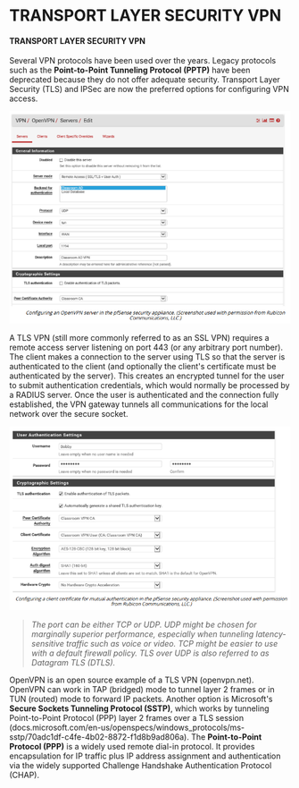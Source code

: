 # TRANSPORT LAYER SECURITY VPN

#### TRANSPORT LAYER SECURITY VPN

Several VPN protocols have been used over the years. Legacy protocols such as the **Point-to-Point Tunneling Protocol (PPTP)** have been deprecated because they do not offer adequate security. Transport Layer Security (TLS) and IPSec are now the preferred options for configuring VPN access.

![](./img/transsec.png)

A TLS VPN (still more commonly referred to as an SSL VPN) requires a remote access server listening on port 443 (or any arbitrary port number). The client makes a connection to the server using TLS so that the server is authenticated to the client (and optionally the client's certificate must be authenticated by the server). This creates an encrypted tunnel for the user to submit authentication credentials, which would normally be processed by a RADIUS server. Once the user is authenticated and the connection fully established, the VPN gateway tunnels all communications for the local network over the secure socket.

![](./img/transsec1.png)

> _The port can be either TCP or UDP. UDP might be chosen for marginally superior performance, especially when tunneling latency-sensitive traffic such as voice or video. TCP might be easier to use with a default firewall policy. TLS over UDP is also referred to as Datagram TLS (DTLS)._

OpenVPN is an open source example of a TLS VPN (openvpn.net). OpenVPN can work in TAP (bridged) mode to tunnel layer 2 frames or in TUN (routed) mode to forward IP packets. Another option is Microsoft's **Secure Sockets Tunneling Protocol (SSTP)**, which works by tunneling Point-to-Point Protocol (PPP) layer 2 frames over a TLS session (docs.microsoft.com/en-us/openspecs/windows\_protocols/ms-sstp/70adc1df-c4fe-4b02-8872-f1d8b9ad806a). The **Point-to-Point Protocol (PPP)** is a widely used remote dial-in protocol. It provides encapsulation for IP traffic plus IP address assignment and authentication via the widely supported Challenge Handshake Authentication Protocol (CHAP).